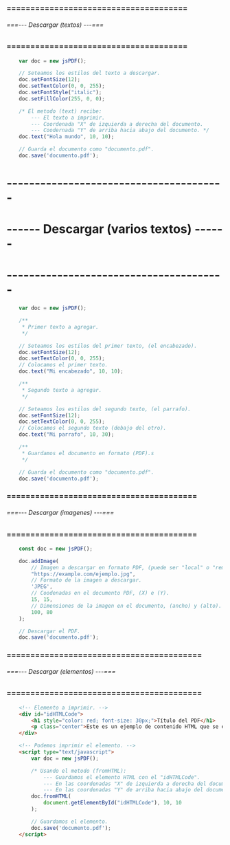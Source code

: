 ### ====================================== ###
###### ===--- Descargar (textos) ---=== ######
### ====================================== ###

```js
	var doc = new jsPDF();

	// Seteamos los estilos del texto a descargar.
	doc.setFontSize(12);
	doc.setTextColor(0, 0, 255);
	doc.setFontStyle("italic");
	doc.setFillColor(255, 0, 0);

	/* El metodo (text) recibe: 
		--- El texto a imprimir.
		--- Coordenada "X" de izquierda a derecha del documento.
		--- Coodernada "Y" de arriba hacia abajo del documento. */
	doc.text("Hola mundo", 10, 10);

	// Guarda el documento como "documento.pdf".
	doc.save('documento.pdf');
```

# --------------------------------------- #
# ------ Descargar (varios textos) ------ #
# --------------------------------------- #

<!-- Cuando estilamos, los estilos se aplican a todos los textos a partir desde donde seteamos 
los estilos, por lo cual podemos setear nuevamente los estilos y colocar los 
textos nuevos que tendran esos estilos. -->

```js
	var doc = new jsPDF();

	/**
	 * Primer texto a agregar.
	 */

	// Seteamos los estilos del primer texto, (el encabezado).
	doc.setFontSize(12);
	doc.setTextColor(0, 0, 255);
	// Colocamos el primer texto.
	doc.text("Mi encabezado", 10, 10);

	/**
	 * Segundo texto a agregar.
	 */

	// Seteamos los estilos del segundo texto, (el parrafo).
	doc.setFontSize(12);
	doc.setTextColor(0, 0, 255);
	// Colocamos el segundo texto (debajo del otro).
	doc.text("Mi parrafo", 10, 30);

	/**
	 * Guardamos el documento en formato (PDF).s
	 */

	// Guarda el documento como "documento.pdf".
	doc.save('documento.pdf');
```

### ======================================== ###
###### ===--- Descargar (imagenes) ---=== ######
### ======================================== ###

```js
	const doc = new jsPDF();

	doc.addImage(
		// Imagen a descargar en formato PDF, (puede ser "local" o "remota").
		"https://example.com/ejemplo.jpg", 
		// Formato de la imagen a descargar.
		'JPEG', 
		// Coodenadas en el documento PDF, (X) e (Y).
		15, 15, 
		// Dimensiones de la imagen en el documento, (ancho) y (alto).
		100, 80
	);

	// Descargar el PDF.
	doc.save('documento.pdf');
```

### ========================================= ###
###### ===--- Descargar (elementos) ---=== ######
### ========================================= ###

<!-- Tenemos un codigo HTML en nuestro documento. -->

```html
	<!-- Elemento a imprimir. -->
	<div id="idHTMLCode">
		<h1 style="color: red; font-size: 30px;">Título del PDF</h1>
		<p class="center">Este es un ejemplo de contenido HTML que se exportará a PDF.</p>
	</div>

	<!-- Podemos imprimir el elemento. -->
	<script type="text/javascript">
		var doc = new jsPDF();

		/* Usando el metodo (fromHTML): 
			--- Guardamos el elemento HTML con el "idHTMLCode".
			--- En las coordenadas "X" de izquierda a derecha del documento.
			--- En las coordenadas "Y" de arriba hacia abajo del documento. */
		doc.fromHTML(
			document.getElementById("idHTMLCode"), 10, 10
		);

		// Guardamos el elemento.
		doc.save('documento.pdf');
	</script>
```